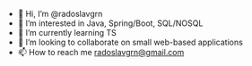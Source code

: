 - 👋 Hi, I’m @radoslavgrn
- 👀 I’m interested in Java, Spring/Boot, SQL/NOSQL
- 🌱 I’m currently learning TS
- 💞️ I’m looking to collaborate on small web-based applications
- 📫 How to reach me radoslavgrn@gmail.com

<!---
radoslavgrn/radoslavgrn is a ✨ special ✨ repository because its `README.md` (this file) appears on your GitHub profile.
You can click the Preview link to take a look at your changes.
--->
